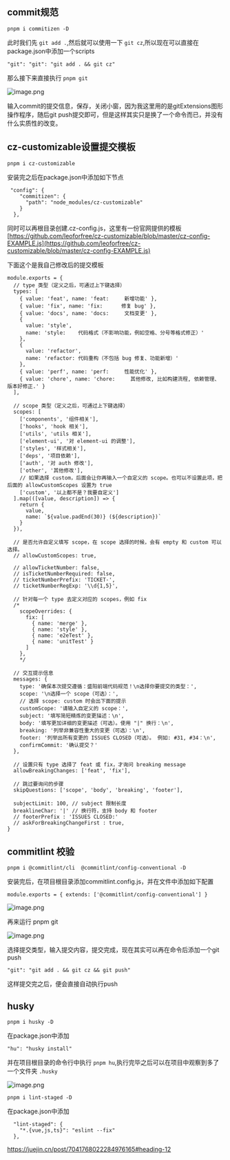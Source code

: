 
## commit规范
```
pnpm i commitizen -D 
```

此时我们先 `git add .`,然后就可以使用一下 `git cz`,所以现在可以直接在package.json中添加一个scripts

```
"git": "git": "git add . && git cz"
```

那么接下来直接执行  `pnpm git`

![image.png](https://p3-juejin.byteimg.com/tos-cn-i-k3u1fbpfcp/76d658108ab74a098fda2cc1c6bf574f~tplv-k3u1fbpfcp-watermark.image?)

输入commit的提交信息，保存，关闭小窗，因为我这里用的是gitExtensions图形操作程序，随后git push提交即可，但是这样其实只是换了一个命令而已，并没有什么实质性的改变。


## cz-customizable设置提交模板
```
pnpm i cz-customizable
```
安装完之后在package.json中添加如下节点
```
 "config": {
    "commitizen": {
      "path": "node_modules/cz-customizable"
    }
  },
```
同时可以再根目录创建.cz-config.js，这里有一份官网提供的模板 [https://github.com/leoforfree/cz-customizable/blob/master/cz-config-EXAMPLE.js](https://github.com/leoforfree/cz-customizable/blob/master/cz-config-EXAMPLE.js)

下面这个是我自己修改后的提交模板

```
module.exports = {
  // type 类型（定义之后，可通过上下键选择）
  types: [
    { value: 'feat', name: 'feat:     新增功能' },
    { value: 'fix', name: 'fix:      修复 bug' },
    { value: 'docs', name: 'docs:     文档变更' },
    {
      value: 'style',
      name: 'style:    代码格式（不影响功能，例如空格、分号等格式修正）'
    },
    {
      value: 'refactor',
      name: 'refactor: 代码重构（不包括 bug 修复、功能新增）'
    },
    { value: 'perf', name: 'perf:     性能优化' },
    { value: 'chore', name: 'chore:     其他修改, 比如构建流程, 依赖管理、版本好修正.' }
  ],

  // scope 类型（定义之后，可通过上下键选择）
  scopes: [
    ['components', '组件相关'],
    ['hooks', 'hook 相关'],
    ['utils', 'utils 相关'],
    ['element-ui', '对 element-ui 的调整'],
    ['styles', '样式相关'],
    ['deps', '项目依赖'],
    ['auth', '对 auth 修改'],
    ['other', '其他修改'],
    // 如果选择 custom，后面会让你再输入一个自定义的 scope。也可以不设置此项，把后面的 allowCustomScopes 设置为 true
    ['custom', '以上都不是？我要自定义']
  ].map(([value, description]) => {
    return {
      value,
      name: `${value.padEnd(30)} (${description})`
    }
  }),

  // 是否允许自定义填写 scope，在 scope 选择的时候，会有 empty 和 custom 可以选择。
  // allowCustomScopes: true,

  // allowTicketNumber: false,
  // isTicketNumberRequired: false,
  // ticketNumberPrefix: 'TICKET-',
  // ticketNumberRegExp: '\\d{1,5}',

  // 针对每一个 type 去定义对应的 scopes，例如 fix
  /*
    scopeOverrides: {
      fix: [
        { name: 'merge' },
        { name: 'style' },
        { name: 'e2eTest' },
        { name: 'unitTest' }
      ]
    },
    */

  // 交互提示信息
  messages: {
    type: '确保本次提交遵循：盛阳前端代码规范！\n选择你要提交的类型：',
    scope: '\n选择一个 scope（可选）：',
    // 选择 scope: custom 时会出下面的提示
    customScope: '请输入自定义的 scope：',
    subject: '填写简短精炼的变更描述：\n',
    body: '填写更加详细的变更描述（可选）。使用 "|" 换行：\n',
    breaking: '列举非兼容性重大的变更（可选）：\n',
    footer: '列举出所有变更的 ISSUES CLOSED（可选）。 例如: #31, #34：\n',
    confirmCommit: '确认提交？'
  },

  // 设置只有 type 选择了 feat 或 fix，才询问 breaking message
  allowBreakingChanges: ['feat', 'fix'],

  // 跳过要询问的步骤
  skipQuestions: ['scope', 'body', 'breaking', 'footer'],

  subjectLimit: 100, // subject 限制长度
  breaklineChar: '|' // 换行符，支持 body 和 footer
  // footerPrefix : 'ISSUES CLOSED:'
  // askForBreakingChangeFirst : true,
}

```


## commitlint 校验

```
pnpm i @commitlint/cli  @commitlint/config-conventional -D 
```
安装完后，在项目根目录添加commitlint.config.js，并在文件中添加如下配置
```
module.exports = { extends: ['@commitlint/config-conventional'] }

```

![image.png](https://p3-juejin.byteimg.com/tos-cn-i-k3u1fbpfcp/29c42d4dd70545b2b094469b836ca44c~tplv-k3u1fbpfcp-watermark.image?)

再来运行 pnpm git


![image.png](https://p1-juejin.byteimg.com/tos-cn-i-k3u1fbpfcp/eb49e8548c394c39a728a0801b93efdb~tplv-k3u1fbpfcp-watermark.image?)

选择提交类型，输入提交内容，提交完成，现在其实可以再在命令后添加一个git push

```
"git": "git add . && git cz && git push"
```
这样提交完之后，便会直接自动执行push


## husky

```
pnpm i husky -D
```

在package.json中添加
```
"hu": "husky install"
```

并在项目根目录的命令行中执行 `pnpm hu`,执行完毕之后可以在项目中观察到多了一个文件夹 `.husky`

![image.png](https://p1-juejin.byteimg.com/tos-cn-i-k3u1fbpfcp/77efeba7f5b6424e8d47ad8134bc57a8~tplv-k3u1fbpfcp-watermark.image?)

```
pnpm i lint-staged -D
```

在package.json中添加
```
  "lint-staged": {
    "*.{vue,js,ts}": "eslint --fix"
  },
```




https://juejin.cn/post/7041768022284976165#heading-12